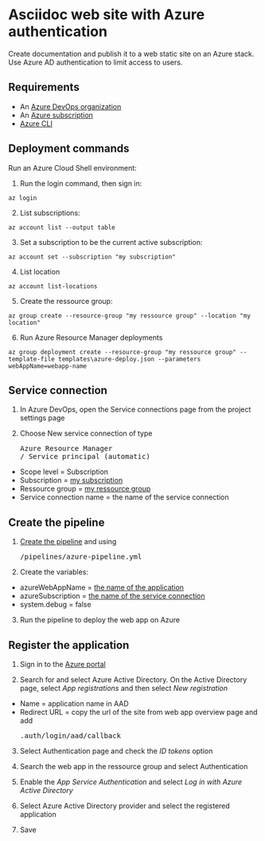 # Asciidoc web site with Azure authentication

 Create documentation and publish it to a web static site on an Azure stack. Use Azure AD authentication to limit access to users.

 ## Requirements

 * An [Azure DevOps organization](https://docs.microsoft.com/en-us/azure/devops/organizations/accounts/create-organization?view=azure-devops)
 * An [Azure subscription](https://azure.microsoft.com/free/?WT.mc_id=A261C142F)
 * [Azure CLI](https://docs.microsoft.com/fr-fr/cli/azure/?view=azure-cli-latest)

 ## Deployment commands

Run an Azure Cloud Shell environment:

1. Run the login command, then sign in:
<pre><code>az login</code></pre>

2. List subscriptions:
<pre><code>az account list --output table</code></pre>

3. Set a subscription to be the current active subscription:
<pre><code>az account set --subscription "my subscription"</code></pre>

4. List location
<pre><code>az account list-locations</code></pre>

5. Create the ressource group:
<pre><code>az group create --resource-group "my ressource group" --location "my location"</code></pre>

6. Run Azure Resource Manager deployments
<pre><code>az group deployment create --resource-group "my ressource group" --template-file templates\azure-deploy.json --parameters webAppName=webapp-name</code></pre>

## Service connection

1. In Azure DevOps, open the Service connections page from the project settings page

2. Choose New service connection of type <pre>Azure Resource Manager / Service principal (automatic)</pre>  
* Scope level = Subscription
* Subscription = [my subscription](#Deployment_commands) 
* Ressource group = [my ressource group](#Deployment_commands) 
* Service connection name = the name of the service connection

## Create the pipeline 

1. [Create the pipeline](https://docs.microsoft.com/en-us/azure/devops/pipelines/create-first-pipeline?view=azure-devops&tabs=java%2Cbrowser%2Ctfs-2018-2) and using <pre>/pipelines/azure-pipeline.yml</pre>

2. Create the variables:
* azureWebAppName = [the name of the application](#Deployment_commands) 
* azureSubscription = [the name of the service connection](#Service_connection)
* system.debug = false

3. Run the pipeline to deploy the web app on Azure

## Register the application

1. Sign in to the [Azure portal](https://portal.azure.com/)

2. Search for and select Azure Active Directory. On the Active Directory page, select _App registrations_ and then select _New registration_
* Name = application name in AAD
* Redirect URL = copy the url of the site from web app overview page and add <pre>.auth/login/aad/callback</pre>

3. Select Authentication page and check the _ID tokens_ option

4. Search the web app in the ressource group and select Authentication

5. Enable the _App Service Authentication_ and select _Log in with Azure Active Directory_

6. Select Azure Active Directory provider and select the registered application

7. Save
